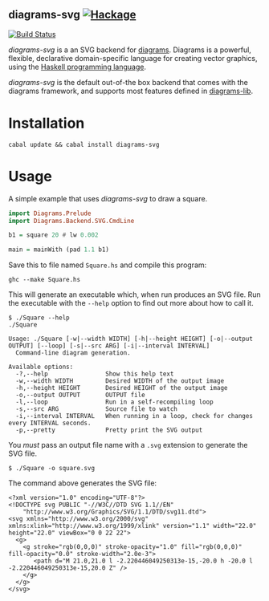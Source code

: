 diagrams-svg [![Hackage](https://img.shields.io/hackage/v/diagrams-svg.svg?style=flat)](https://hackage.haskell.org/package/diagrams-svg)
------------
[![Build Status](https://travis-ci.org/diagrams/diagrams-svg.png?branch=master)](http://travis-ci.org/diagrams/diagrams-svg)


_diagrams-svg_ is a an SVG backend for [diagrams]. Diagrams is a powerful,
flexible, declarative domain-specific language for creating vector graphics,
using the [Haskell programming language][haskell].

[diagrams]: http://projects.haskell.org/diagrams/
[haskell]: http://www.haskell.org/haskellwiki/Haskell

_diagrams-svg_ is the default out-of-the box backend that comes with
the diagrams framework, and supports most features defined in [diagrams-lib].

[diagrams-lib]: http://hackage.haskell.org/package/diagrams%2Dlib

# Installation

```
cabal update && cabal install diagrams-svg
```

# Usage

A simple example that uses _diagrams-svg_ to draw a square.

```haskell
import Diagrams.Prelude
import Diagrams.Backend.SVG.CmdLine

b1 = square 20 # lw 0.002

main = mainWith (pad 1.1 b1)
```

Save this to file named `Square.hs` and compile this program:

```
ghc --make Square.hs
```

This will generate an executable which, when run produces an SVG file. Run the
executable with the `--help` option to find out more about how to call it.

```
$ ./Square --help
./Square

Usage: ./Square [-w|--width WIDTH] [-h|--height HEIGHT] [-o|--output OUTPUT] [--loop] [-s|--src ARG] [-i|--interval INTERVAL]
  Command-line diagram generation.

Available options:
  -?,--help                Show this help text
  -w,--width WIDTH         Desired WIDTH of the output image
  -h,--height HEIGHT       Desired HEIGHT of the output image
  -o,--output OUTPUT       OUTPUT file
  -l,--loop                Run in a self-recompiling loop
  -s,--src ARG             Source file to watch
  -i,--interval INTERVAL   When running in a loop, check for changes every INTERVAL seconds.
  -p,--pretty              Pretty print the SVG output
```

You _must_ pass an output file name with a `.svg` extension to generate the SVG
file.

```
$ ./Square -o square.svg
```

The command above generates the SVG file:

```
<?xml version="1.0" encoding="UTF-8"?>
<!DOCTYPE svg PUBLIC "-//W3C//DTD SVG 1.1//EN"
    "http://www.w3.org/Graphics/SVG/1.1/DTD/svg11.dtd">
<svg xmlns="http://www.w3.org/2000/svg" xmlns:xlink="http://www.w3.org/1999/xlink" version="1.1" width="22.0" height="22.0" viewBox="0 0 22 22">
  <g>
    <g stroke="rgb(0,0,0)" stroke-opacity="1.0" fill="rgb(0,0,0)" fill-opacity="0.0" stroke-width="2.0e-3">
       <path d="M 21.0,21.0 l -2.220446049250313e-15,-20.0 h -20.0 l -2.220446049250313e-15,20.0 Z" />
    </g>
  </g>
</svg>
```
